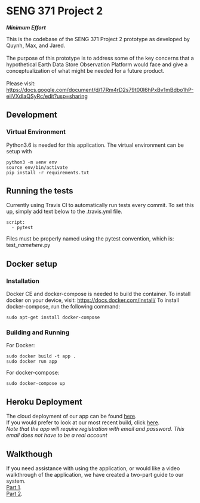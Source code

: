 # SENG 371 Project 2
**_Minimum Effort_**

This is the codebase of the SENG 371 Project 2 prototype as developed by Quynh, Max, and Jared.  
</br>
The purpose of this prototype is to address some of the key concerns that a hypothetical Earth Data Store Observation Platform would face
and give a conceptualization of what might be needed for a future product.  
</br>
Please visit: https://docs.google.com/document/d/17Rm4rD2s79t00I6hPxBv1mBdbo1hP-eilVXdIaQSyRc/edit?usp=sharing
</br>
## Development
### Virtual Environment
Python3.6 is needed for this application. The virtual environment can be setup with 
```
python3 -m venv env
source env/bin/activate
pip install -r requirements.txt
```

## Running the tests
Currently using Travis CI to automatically run tests every commit. To set this up, simply add text below to the .travis.yml file.
```
script:
  - pytest
```
Files must be properly named using the pytest convention, which is: test_*namehere*.py

## Docker setup
### Installation
Docker CE and docker-compose is needed to build the container.
To install docker on your device, visit: https://docs.docker.com/install/
To install docker-compose, run the following command:
```
sudo apt-get install docker-compose
```

### Building and Running
For Docker:
```
sudo docker build -t app .
sudo docker run app
```

For docker-compose:
```
sudo docker-compose up
```

## Heroku Deployment
The cloud deployment of our app can be found [here](https://dashboard.heroku.com/apps/mineffort/deploy/github).  
If you would prefer to look at our most recent build, click [here](http://mineffort.herokuapp.com/account).  
*Note that the app will require registration with email and password. This email does not have to be a real account*

## Walkthough
If you need assistance with using the application, or would like a video walkthrough of the application, we have created a two-part guide to our system.</br>
[Part 1](https://drive.google.com/open?id=1QVLl8FdpIeJubv9ryo2QPtxhomGb-kgR). </br>
[Part 2](https://drive.google.com/open?id=1Rqpl6rFAtXzcE2dKf_Lr725yXKtD97mg). 
